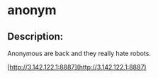 
# anonym
## Description:
Anonymous are back and they really hate robots. 

[http://3.142.122.1:8887](http://3.142.122.1:8887)

